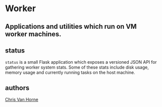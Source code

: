 # Worker
## Applications and utilities which run on VM worker machines.

## status

`status` is a small Flask application which exposes a versioned
JSON API for gathering worker system stats. Some of these stats
include disk usage, memory usage and currently running tasks on
the host machine.


## authors
[Chris Van Horne][cwvh]

[cwvh]: http://github.com/cwvh
